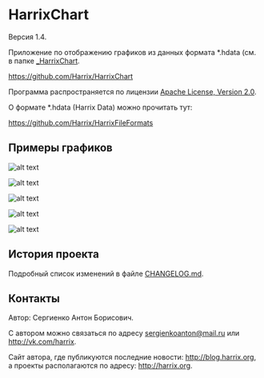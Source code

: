 HarrixChart
===========

Версия 1.4.

Приложение по отображению графиков из данных формата *.hdata (см. в папке [_HarrixChart](../master/_HarrixChart).

https://github.com/Harrix/HarrixChart

Программа распространяется по лицензии [Apache License, Version 2.0](../master/LICENSE.txt).

О формате *.hdata (Harrix Data) можно прочитать тут:

https://github.com/Harrix/HarrixFileFormats

Примеры графиков
----------------

![alt text](../master/images/PointsAndLine.png "Пример показа PointsAndLine.hdata")

![alt text](../master/images/Line_2.png "Пример показа Line_2.hdata")

![alt text](../master/images/TwoIndependentLines.png "Пример показа TwoIndependentLines.hdata")

![alt text](../master/images/SeveralLines.png "Пример показа SeveralLines.hdata")

![alt text](../master/images/SeveralIndependentLines.png "Пример показа SeveralIndependentLines.hdata")

История проекта
---------------

Подробный список изменений в файле [CHANGELOG.md](../master/CHANGELOG.md).

Контакты
--------

Автор: Сергиенко Антон Борисович.

С автором можно связаться по адресу sergienkoanton@mail.ru или  http://vk.com/harrix.

Сайт автора, где публикуются последние новости: http://blog.harrix.org, а проекты располагаются по адресу: http://harrix.org.